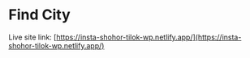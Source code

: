 # Find City 

Live site link: [https://insta-shohor-tilok-wp.netlify.app/](https://insta-shohor-tilok-wp.netlify.app/)
